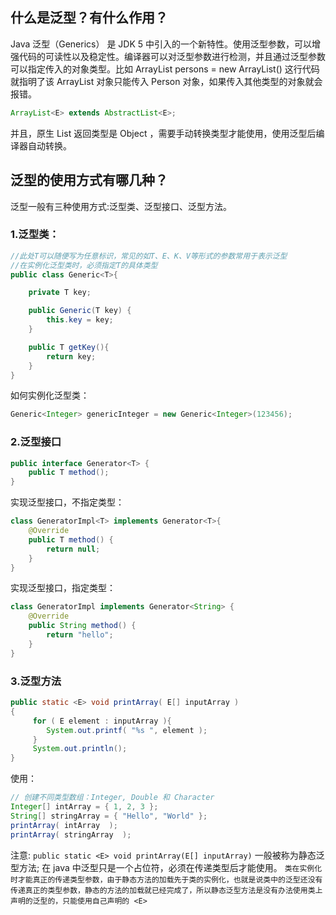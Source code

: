 ## 什么是泛型？有什么作用？
Java 泛型（Generics） 是 JDK 5 中引入的一个新特性。使用泛型参数，可以增强代码的可读性以及稳定性。编译器可以对泛型参数进行检测，并且通过泛型参数可以指定传入的对象类型。比如 ArrayList<Person> persons = new ArrayList<Person>() 这行代码就指明了该 ArrayList 对象只能传入 Person 对象，如果传入其他类型的对象就会报错。

```java
ArrayList<E> extends AbstractList<E>;

```
并且，原生 List 返回类型是 Object ，需要手动转换类型才能使用，使用泛型后编译器自动转换。

## 泛型的使用方式有哪几种？

泛型一般有三种使用方式:泛型类、泛型接口、泛型方法。

### 1.泛型类：
```java
//此处T可以随便写为任意标识，常见的如T、E、K、V等形式的参数常用于表示泛型
//在实例化泛型类时，必须指定T的具体类型
public class Generic<T>{

    private T key;

    public Generic(T key) {
        this.key = key;
    }

    public T getKey(){
        return key;
    }
}
```

如何实例化泛型类：
```java
Generic<Integer> genericInteger = new Generic<Integer>(123456);
```

### 2.泛型接口

```java
public interface Generator<T> {
    public T method();
}
```
实现泛型接口，不指定类型：
```java
class GeneratorImpl<T> implements Generator<T>{
    @Override
    public T method() {
        return null;
    }
}
```

实现泛型接口，指定类型：

```java
class GeneratorImpl implements Generator<String> {
    @Override
    public String method() {
        return "hello";
    }
}
```



### 3.泛型方法
```java
public static <E> void printArray( E[] inputArray )
{
     for ( E element : inputArray ){
        System.out.printf( "%s ", element );
     }
     System.out.println();
}
```

使用：
```java
// 创建不同类型数组：Integer, Double 和 Character
Integer[] intArray = { 1, 2, 3 };
String[] stringArray = { "Hello", "World" };
printArray( intArray  );
printArray( stringArray  );
```

注意: 
`public static <E> void printArray(E[] inputArray)` 一般被称为静态泛型方法; 
在 java 中泛型只是一个占位符，必须在传递类型后才能使用。
`类在实例化时才能真正的传递类型参数，由于静态方法的加载先于类的实例化，也就是说类中的泛型还没有传递真正的类型参数，静态的方法的加载就已经完成了，所以静态泛型方法是没有办法使用类上声明的泛型的，只能使用自己声明的 <E>`

